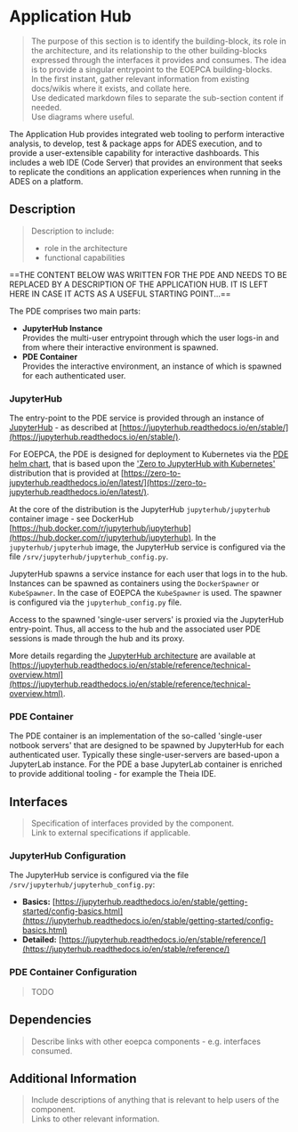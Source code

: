 # Application Hub

> The purpose of this section is to identify the building-block, its role in the architecture, and its relationship to the other building-blocks expressed through the interfaces it provides and consumes. The idea is to provide a singular entrypoint to the EOEPCA building-blocks.<br>
> In the first instant, gather relevant information from existing docs/wikis where it exists, and collate here.<br>
> Use dedicated markdown files to separate the sub-section content if needed.<br>
> Use diagrams where useful.

The Application Hub provides integrated web tooling to perform interactive analysis, to develop, test & package apps for ADES execution, and to provide a user-extensible capability for interactive dashboards. This includes a web IDE (Code Server) that provides an environment that seeks to replicate the conditions an application experiences when running in the ADES on a platform.

## Description

> Description to include:
> 
> * role in the architecture
> * functional capabilities

==THE CONTENT BELOW WAS WRITTEN FOR THE PDE AND NEEDS TO BE REPLACED BY A DESCRIPTION OF THE APPLICATION HUB. IT IS LEFT HERE IN CASE IT ACTS AS A USEFUL STARTING POINT...==

The PDE comprises two main parts:

* **JupyterHub Instance**<br>
  Provides the multi-user entrypoint through which the user logs-in and from where their interactive environment is spawned.
* **PDE Container**<br>
  Provides the interactive environment, an instance of which is spawned for each authenticated user.

### JupyterHub

The entry-point to the PDE service is provided through an instance of [JupyterHub](https://jupyter.org/hub) - as described at [https://jupyterhub.readthedocs.io/en/stable/](https://jupyterhub.readthedocs.io/en/stable/).

For EOEPCA, the PDE is designed for deployment to Kubernetes via the [PDE helm chart](https://github.com/EOEPCA/helm-charts/tree/main/charts/pde-jupyterhub), that is based upon the ['Zero to JupyterHub with Kubernetes'](https://zero-to-jupyterhub.readthedocs.io/en/latest/) distribution that is provided at [https://zero-to-jupyterhub.readthedocs.io/en/latest/](https://zero-to-jupyterhub.readthedocs.io/en/latest/).

At the core of the distribution is the JupyterHub `jupyterhub/jupyterhub` container image - see DockerHub [https://hub.docker.com/r/jupyterhub/jupyterhub](https://hub.docker.com/r/jupyterhub/jupyterhub). In the `jupyterhub/jupyterhub` image, the JupyterHub service is configured via the file `/srv/jupyterhub/jupyterhub_config.py`.

JupyterHub spawns a service instance for each user that logs in to the hub. Instances can be spawned as containers using the `DockerSpawner` or `KubeSpawner`. In the case of EOEPCA the `KubeSpawner` is used. The spawner is configured via the `jupyterhub_config.py` file.

Access to the spawned 'single-user servers' is proxied via the JupyterHub entry-point. Thus, all access to the hub and the associated user PDE sessions is made through the hub and its proxy.

More details regarding the [JupyterHub architecture](https://jupyterhub.readthedocs.io/en/stable/reference/technical-overview.html) are available at [https://jupyterhub.readthedocs.io/en/stable/reference/technical-overview.html](https://jupyterhub.readthedocs.io/en/stable/reference/technical-overview.html).

### PDE Container

The PDE container is an implementation of the so-called 'single-user notbook servers' that are designed to be spawned by JupyterHub for each authenticated user. Typically these single-user-servers are based-upon a JupyterLab instance. For the PDE a base JupyterLab container is enriched to provide additional tooling - for example the Theia IDE.


## Interfaces

> Specification of interfaces provided by the component.<br>
> Link to external specifications if applicable.

### JupyterHub Configuration

The JupyterHub service is configured via the file `/srv/jupyterhub/jupyterhub_config.py`:

* **Basics:** [https://jupyterhub.readthedocs.io/en/stable/getting-started/config-basics.html](https://jupyterhub.readthedocs.io/en/stable/getting-started/config-basics.html)
* **Detailed:** [https://jupyterhub.readthedocs.io/en/stable/reference/](https://jupyterhub.readthedocs.io/en/stable/reference/)

### PDE Container Configuration

> TODO

## Dependencies

> Describe links with other eoepca components - e.g. interfaces consumed.

## Additional Information

> Include descriptions of anything that is relevant to help users of the component.<br>
> Links to other relevant information.
